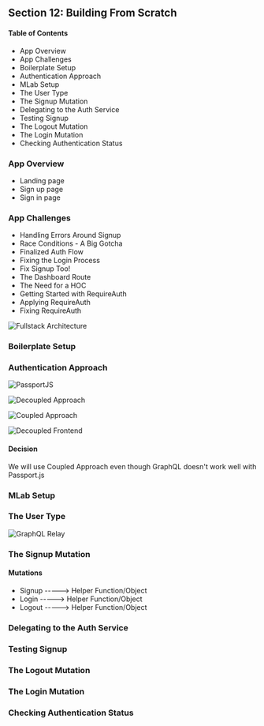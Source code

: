 ## Section 12: Building From Scratch

#### Table of Contents
- App Overview
- App Challenges
- Boilerplate Setup
- Authentication Approach
- MLab Setup
- The User Type
- The Signup Mutation
- Delegating to the Auth Service
- Testing Signup
- The Logout Mutation
- The Login Mutation
- Checking Authentication Status



### App Overview

- Landing page
- Sign up page
- Sign in page



### App Challenges

- Handling Errors Around Signup
- Race Conditions - A Big Gotcha
- Finalized Auth Flow
- Fixing the Login Process
- Fix Signup Too!
- The Dashboard Route
- The Need for a HOC
- Getting Started with RequireAuth
- Applying RequireAuth
- Fixing RequireAuth

![Fullstack Architecture](https://github.com/lcycstudio/nodejs/blob/master/GraphQL_with_React_The_Complete_Developers_Guide/12_building_from_scratch/fullstack.png)



### Boilerplate Setup


### Authentication Approach
![PassportJS](https://github.com/lcycstudio/nodejs/blob/master/GraphQL_with_React_The_Complete_Developers_Guide/12_building_from_scratch/passportjs.png)


![Decoupled Approach](https://github.com/lcycstudio/nodejs/blob/master/GraphQL_with_React_The_Complete_Developers_Guide/12_building_from_scratch/decouple.png)


![Coupled Approach](https://github.com/lcycstudio/nodejs/blob/master/GraphQL_with_React_The_Complete_Developers_Guide/12_building_from_scratch/couple.png)


![Decoupled Frontend](https://github.com/lcycstudio/nodejs/blob/master/GraphQL_with_React_The_Complete_Developers_Guide/12_building_from_scratch/decouple_frontend.png)

#### Decision
We will use Coupled Approach even though GraphQL doesn't work well with Passport.js



### MLab Setup


### The User Type
![GraphQL Relay](https://github.com/lcycstudio/nodejs/blob/master/GraphQL_with_React_The_Complete_Developers_Guide/12_building_from_scratch/graphql_relay.png)



### The Signup Mutation

#### Mutations
- Signup -----> Helper Function/Object
- Login -----> Helper Function/Object
- Logout -----> Helper Function/Object

### Delegating to the Auth Service


### Testing Signup


### The Logout Mutation


### The Login Mutation


### Checking Authentication Status


